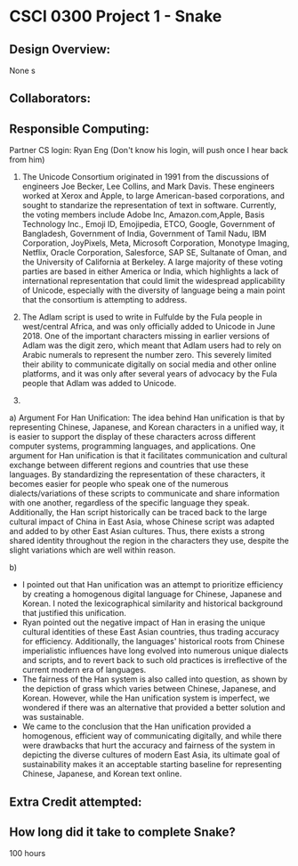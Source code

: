 CSCI 0300 Project 1 - Snake
===========================

## Design Overview:
None
s
## Collaborators:

## Responsible Computing:
Partner CS login: Ryan Eng (Don't know his login, will push once I hear back from him)

1. The Unicode Consortium originated in 1991 from the discussions of engineers Joe Becker, Lee Collins, and Mark Davis. These engineers worked at Xerox and Apple, to large American-based corporations, and sought to standarize the representation of text in software. Currently, the voting members include Adobe Inc, Amazon.com,Apple, Basis Technology Inc., Emoji ID, Emojipedia, ETCO, Google, Government of Bangladesh,
Government of India, Government of Tamil Nadu, IBM Corporation, JoyPixels, Meta, Microsoft Corporation, Monotype Imaging, Netflix, Oracle Corporation, Salesforce, SAP SE, Sultanate of Oman, and the University of California at Berkeley. A large majority of these voting parties are based in either America or India, which highlights a lack of international representation that could limit the widespread applicability of Unicode, especially with the diversity of language being a main point that the consortium is attempting to address.

2. The Adlam script is used to write in Fulfulde by the Fula people in west/central Africa, and was only officially added to Unicode in June 2018. One of the important characters missing in earlier versions of Adlam was the digit zero, which meant that Adlam users had to rely on Arabic numerals to represent the number zero. This severely limited their ability to communicate digitally on social media and other online platforms, and it was only after several years of advocacy by the Fula people that Adlam was added to Unicode.

3. 
a) Argument For Han Unification:
The idea behind Han unification is that by representing Chinese, Japanese, and Korean characters in a unified way, it is easier to support the display of these characters across different computer systems, programming languages, and applications. One argument for Han unification is that it facilitates communication and cultural exchange between different regions and countries that use these languages. By standardizing the representation of these characters, it becomes easier for people who speak one of the numerous dialects/variations of these scripts to communicate and share information with one another, regardless of the specific language they speak. Additionally, the Han script historically can be traced back to the large cultural impact of China in East Asia, whose Chinese script was adapted and added to by other East Asian cultures. Thus, there exists a strong shared identity throughout the region in the characters they use, despite the slight variations which are well within reason. 

b)  
* I pointed out that Han unification was an attempt to prioritize efficiency by creating a homogenous digital language for Chinese, Japanese and Korean. I noted the lexicographical similarity and historical background that justified this unification.
* Ryan pointed out the negative impact of Han in erasing the unique cultural identities of these East Asian countries, thus trading accuracy for efficiency. Additionally, the languages' historical roots from Chinese imperialistic influences have long evolved into numerous unique dialects and scripts, and to revert back to such old practices is irreflective of the current modern era of languages.
* The fairness of the Han system is also called into question, as shown by the depiction of grass which varies between Chinese, Japanese, and Korean. However, while the Han unification system is imperfect, we wondered if there was an alternative that provided a better solution and was sustainable.
* We came to the conclusion that the Han unification provided a homogenous, efficient way of communicating digitally, and while there were drawbacks that hurt the accuracy and fairness of the system in depicting the diverse cultures of modern East Asia, its ultimate goal of sustainability makes it an acceptable starting baseline for representing Chinese, Japanese, and Korean text online.



## Extra Credit attempted:

## How long did it take to complete Snake? 
<!-- Enter an approximate number of hours that you spent actively working on the project. --> 100 hours

